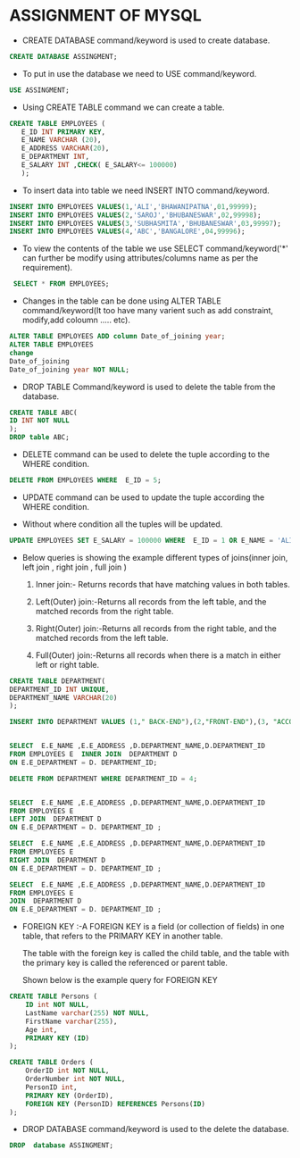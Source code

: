 # ASSIGNMENT OF MYSQL

* CREATE DATABASE command/keyword is used to create database.

```SQL 
CREATE DATABASE ASSINGMENT;
```
* To put in use  the database we need to  USE command/keyword.
```SQL
USE ASSINGMENT;
```
* Using CREATE TABLE command we can create a table.
 ```sql
 CREATE TABLE EMPLOYEES (
    E_ID INT PRIMARY KEY,
    E_NAME VARCHAR (20),
    E_ADDRESS VARCHAR(20),
    E_DEPARTMENT INT,
    E_SALARY INT ,CHECK( E_SALARY<= 100000)
    );
```
* To insert data into table we need INSERT INTO command/keyword.
```sql
INSERT INTO EMPLOYEES VALUES(1,'ALI','BHAWANIPATNA',01,99999);
INSERT INTO EMPLOYEES VALUES(2,'SAROJ','BHUBANESWAR',02,99998);
INSERT INTO EMPLOYEES VALUES(3,'SUBHASMITA','BHUBANESWAR',03,99997);
INSERT INTO EMPLOYEES VALUES(4,'ABC','BANGALORE',04,99996);
```
* To view  the contents of the table we use SELECT command/keyword('*' can further  be modify using attributes/columns name as per the requirement).

```SQL
 SELECT * FROM EMPLOYEES;
 ```
 * Changes in the table can be done using ALTER TABLE command/keyword(It too have many varient such as add constraint, modify,add coloumn ..... etc).

 ```sql
 ALTER TABLE EMPLOYEES ADD column Date_of_joining year;
ALTER TABLE EMPLOYEES
 change
 Date_of_joining
 Date_of_joining year NOT NULL;
 ```
 * DROP TABLE Command/keyword is used to delete the table from the database.

 ```SQL
 CREATE TABLE ABC(
 ID INT NOT NULL
 );
 DROP table ABC; 
 ```
* DELETE command can be used to delete the tuple according to the WHERE condition.
 ```SQL
 DELETE FROM EMPLOYEES WHERE  E_ID = 5;
 ```
* UPDATE command can be used to update the tuple  according the WHERE condition.

* Without where condition all the tuples will be updated.
```SQL
UPDATE EMPLOYEES SET E_SALARY = 100000 WHERE  E_ID = 1 OR E_NAME = 'ALI';
```
* Below queries  is showing  the example  different types of joins(inner join, left join , right join , full join )

  1. Inner join:- Returns records that have matching values in both tables.

  2. Left(Outer) join:-Returns all records from the left table, and the matched records from the right table.

  3. Right(Outer) join:-Returns all records from the right table, and the matched records from the left table.

  4. Full(Outer) join:-Returns all records when there is a match in either left or right table.

```SQL
CREATE TABLE DEPARTMENT(
DEPARTMENT_ID INT UNIQUE,
DEPARTMENT_NAME VARCHAR(20)
);

INSERT INTO DEPARTMENT VALUES (1," BACK-END"),(2,"FRONT-END"),(3, "ACCOUNTS"),(4,"HR");


SELECT  E.E_NAME ,E.E_ADDRESS ,D.DEPARTMENT_NAME,D.DEPARTMENT_ID
FROM EMPLOYEES E  INNER JOIN  DEPARTMENT D 
ON E.E_DEPARTMENT = D. DEPARTMENT_ID; 

DELETE FROM DEPARTMENT WHERE DEPARTMENT_ID = 4;


SELECT  E.E_NAME ,E.E_ADDRESS ,D.DEPARTMENT_NAME,D.DEPARTMENT_ID 
FROM EMPLOYEES E  
LEFT JOIN  DEPARTMENT D 
ON E.E_DEPARTMENT = D. DEPARTMENT_ID ;

SELECT  E.E_NAME ,E.E_ADDRESS ,D.DEPARTMENT_NAME,D.DEPARTMENT_ID 
FROM EMPLOYEES E  
RIGHT JOIN  DEPARTMENT D 
ON E.E_DEPARTMENT = D. DEPARTMENT_ID ;

SELECT  E.E_NAME ,E.E_ADDRESS ,D.DEPARTMENT_NAME,D.DEPARTMENT_ID 
FROM EMPLOYEES E  
JOIN  DEPARTMENT D 
ON E.E_DEPARTMENT = D. DEPARTMENT_ID ;
```
* FOREIGN KEY :-A FOREIGN KEY is a field (or collection of fields) in one table, that refers to the PRIMARY KEY in another table.

  The table with the foreign key is called the child table, and the table with the primary key is called the referenced or parent table.

  Shown below is the example query for FOREIGN KEY

```SQL
CREATE TABLE Persons (
    ID int NOT NULL,
    LastName varchar(255) NOT NULL,
    FirstName varchar(255),
    Age int,
    PRIMARY KEY (ID)
);

CREATE TABLE Orders (
    OrderID int NOT NULL,
    OrderNumber int NOT NULL,
    PersonID int,
    PRIMARY KEY (OrderID),
    FOREIGN KEY (PersonID) REFERENCES Persons(ID)
);
```
* DROP DATABASE command/keyword is used to the delete the database.

```SQL
DROP  database ASSINGMENT;
```







